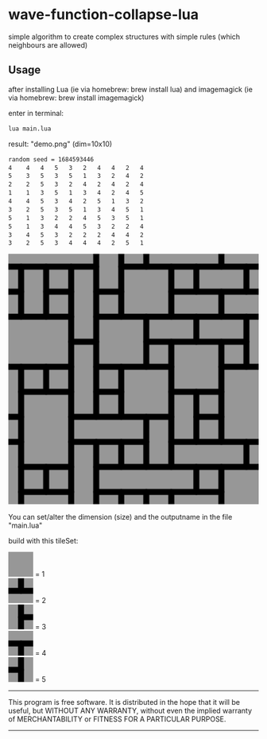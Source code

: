 # wave-function-collapse-lua
simple algorithm to create complex structures with simple rules (which neighbours are allowed)

## Usage

after installing Lua (ie via homebrew: brew install lua)
and imagemagick (ie via homebrew: brew install imagemagick)

enter in terminal: 
```bash
lua main.lua
```
result: "demo.png" (dim=10x10)
```bash
random seed = 1684593446
4	 4	 4	 5	 3	 2	 4	 4	 2	 4
5	 3	 5	 3	 5	 1	 3	 2	 4	 2
2	 2	 5	 3	 2	 4	 2	 4	 2	 4
1	 1	 3	 5	 1	 3	 4	 2	 4	 5
4	 4	 5	 3	 4	 2	 5	 1	 3	 2
3	 2	 5	 3	 5	 1	 3	 4	 5	 1
5	 1	 3	 2	 2	 4	 5	 3	 5	 1
5	 1	 3	 4	 4	 5	 3	 2	 2	 4
3	 4	 5	 3	 2	 2	 2	 4	 4	 2
3	 2	 5	 3	 4	 4	 4	 2	 5	 1
```
<div align="left"><img src="demo.png" width="680px"</img></div> 

You can set/alter the dimension (size) and the outputname in the file "main.lua" 

build with this tileSet:

![](tileSet/blank.png) = 1  
![](tileSet/up.png) = 2  
![](tileSet/right.png) = 3  
![](tileSet/down.png) = 4  
![](tileSet/left.png) = 5  
*************
This program is free software. It is distributed in the hope that it will be useful, but WITHOUT ANY WARRANTY, without even the implied warranty of MERCHANTABILITY or FITNESS FOR A PARTICULAR PURPOSE. 
*************
